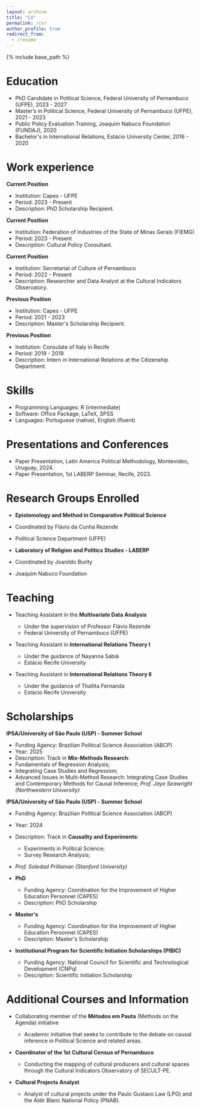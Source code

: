 ```yaml
---
layout: archive
title: "CV"
permalink: /cv/
author_profile: true
redirect_from:
  - /resume
---
```


{% include base_path %}

# Education
* PhD Candidate in Political Science, Federal University of Pernambuco (UFPE), 2023 - 2027
* Master’s in Political Science, Federal University of Pernambuco (UFPE), 2021 - 2023
* Public Policy Evaluation Training, Joaquim Nabuco Foundation (FUNDAJ), 2020
* Bachelor's in International Relations, Estácio University Center, 2016 - 2020

# Work experience
**Current Position**
- Institution: Capes - UFPE  
- Period: 2023 - Present  
- Description: PhD Scholarship Recipient.

**Current Position**
- Institution: Federation of Industries of the State of Minas Gerais (FIEMG)  
- Period: 2023 - Present  
- Description: Cultural Policy Consultant.

**Current Position**
- Institution: Secretariat of Culture of Pernambuco  
- Period: 2022 - Present  
- Description: Researcher and Data Analyst at the Cultural Indicators Observatory.

**Previous Position**
- Institution: Capes - UFPE  
- Period: 2021 - 2023  
- Description: Master's Scholarship Recipient.

**Previous Position**
- Institution: Consulate of Italy in Recife  
- Period: 2019 - 2019  
- Description: Intern in International Relations at the Citizenship Department.

# Skills
- Programming Languages: R (intermediate) 
- Software: Office Package, LaTeX, SPSS  
- Languages: Portuguese (native), English (fluent)

# Presentations and Conferences
- Paper Presentation, Latin America Political Methodology, Montevideo, Uruguay, 2024.
- Paper Presentation, 1st LABERP Seminar, Recife, 2023.

# Research Groups Enrolled
- **Epistemology and Method in Comparative Political Science**
 - Coordinated by Flávio da Cunha Rezende
 - Political Science Department (UFPE)
  
- **Laboratory of Religion and Politics Studies - LABERP**
 - Coordinated by Joanildo Burity
 - Joaquim Nabuco Foundation
  
# Teaching
- Teaching Assistant in the **Multivariate Data Analysis**
  - Under the supervision of Professor Flávio Rezende
  - Federal University of Pernambuco (UFPE)
  
- Teaching Assistant in **International Relations Theory I**
  - Under the guidance of Nayanna Sabiá
  - Estácio Recife University
 
- Teaching Assistant in **International Relations Theory II**
  - Under the guidance of Thallita Fernanda
  - Estácio Recife University

# Scholarships
**IPSA/University of São Paulo (USP) - Summer School**
 - Funding Agency: Brazilian Political Science Association (ABCP)
  - Year: 2025
  - Description: Track in **Mix-Methods Research**:
  - Fundamentals of Regression Analysis;
  - Integrating Case Studies and Regression;
  - Advanced Issues in Multi-Method Research: Integrating Case Studies and Contemporary Methods for Causal Inference;
  *Prof. Jaye Seawright (Northwestern University)*

**IPSA/University of São Paulo (USP) - Summer School**
  - Funding Agency: Brazilian Political Science Association (ABCP)
  - Year: 2024
  - Description: Track in **Causality and Experiments**:
    - Experiments in Political Science;
    - Survey Research Analysis;
  - *Prof. Soledad Prillaman (Stanford University)*


- **PhD**
  - Funding Agency: Coordination for the Improvement of Higher Education Personnel (CAPES)
  - Description: PhD Scholarship

- **Master's**
  - Funding Agency: Coordination for the Improvement of Higher Education Personnel (CAPES)
  - Description: Master's Scholarship

- **Institutional Program for Scientific Initiation Scholarships (PIBIC)**
  - Funding Agency: National Council for Scientific and Technological Development (CNPq)
  - Description: Scientific Initiation Scholarship
  
# Additional Courses and Information
- Collaborating member of the **Métodos em Pauta** (Methods on the Agenda) initiative
  - Academic initiative that seeks to contribute to the debate on causal inference in Political Science and related areas.

- **Coordinator of the 1st Cultural Census of Pernambuco**
  - Conducting the mapping of cultural producers and cultural spaces through the Cultural Indicators Observatory of SECULT-PE.
 
- **Cultural Projects Analyst**
  - Analyst of cultural projects under the Paulo Gustavo Law (LPG) and the Aldir Blanc National Policy (PNAB).


